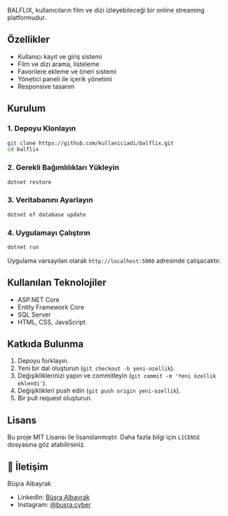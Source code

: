 BALFLIX, kullanıcıların film ve dizi izleyebileceği bir online streaming platformudur.

## Özellikler
- Kullanıcı kayıt ve giriş sistemi
- Film ve dizi arama, listeleme
- Favorilere ekleme ve öneri sistemi
- Yönetici paneli ile içerik yönetimi
- Responsive tasarım

## Kurulum
### 1. Depoyu Klonlayın
```bash
git clone https://github.com/kullaniciadi/balflix.git
cd balflix
```

### 2. Gerekli Bağımlılıkları Yükleyin
```bash
dotnet restore
```

### 3. Veritabanını Ayarlayın
```bash
dotnet ef database update
```

### 4. Uygulamayı Çalıştırın
```bash
dotnet run
```

Uygulama varsayılan olarak `http://localhost:5000` adresinde çalışacaktır.

## Kullanılan Teknolojiler
- ASP.NET Core
- Entity Framework Core
- SQL Server
- HTML, CSS, JavaScript

## Katkıda Bulunma
1. Depoyu forklayın.
2. Yeni bir dal oluşturun (`git checkout -b yeni-ozellik`).
3. Değişikliklerinizi yapın ve commitleyin (`git commit -m 'Yeni özellik eklendi'`).
4. Değişiklikleri push edin (`git push origin yeni-ozellik`).
5. Bir pull request oluşturun.

## Lisans
Bu proje MIT Lisansı ile lisanslanmıştır. Daha fazla bilgi için `LICENSE` dosyasına göz atabilirsiniz.

## 👤 İletişim

Büşra Albayrak
- LinkedIn: [Büşra Albayrak](https://www.linkedin.com/in/büşra-albayrak-59b62a252/)
- Instagram: [@busra.cyber](https://www.instagram.com/busra.cyber/)

 
